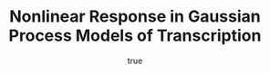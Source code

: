 ---
abstract: ''
author:
- family: Lawrence
  given: Neil D.
  gscholar: r3SJcvoAAAAJ
  institute: University of Sheffield
  twitter: lawrennd
  url: http://inverseprobability.com
categories:
- Lawrence-tigem09
day: '29'
errata: []
extras: []
key: Lawrence-tigem09
layout: talk
linkpdf: ftp://ftp.dcs.shef.ac.uk/home/neil/tigem09.pdf
month: 10
published: 2009-10-29
section: pre
title: Nonlinear Response in <span>G</span>aussian Process Models of Transcription
venue: Telethon Institute of Genetics and Medicine, Naples, Italy
year: '2009'
---